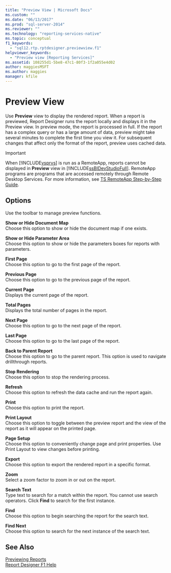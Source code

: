 ```yaml
---
title: "Preview View | Microsoft Docs"
ms.custom: ""
ms.date: "06/13/2017"
ms.prod: "sql-server-2014"
ms.reviewer: ""
ms.technology: "reporting-services-native"
ms.topic: conceptual
f1_keywords: 
  - "sql12.rtp.rptdesigner.previewview.f1"
helpviewer_keywords: 
  - "Preview view [Reporting Services]"
ms.assetid: 108255d1-5be8-47c1-80f3-1f2a055e4d02
author: maggiesMSFT
ms.author: maggies
manager: kfile
---
```

# Preview View
  Use **Preview** view to display the rendered report. When a report is previewed, Report Designer runs the report locally and displays it in the Preview view. In preview mode, the report is processed in full. If the report has a complex query or has a large amount of data, preview might take several minutes to complete the first time you view it. For subsequent changes that affect only the format of the report, preview uses cached data.  
  
> [!IMPORTANT]  
>  When [!INCLUDE[vsprvs](../../includes/vsprvs-md.md)] is run as a RemoteApp, reports cannot be displayed in **Preview** view in [!INCLUDE[ssBIDevStudioFull](../../includes/ssbidevstudiofull-md.md)]. RemoteApp programs are programs that are accessed remotely through Remote Desktop Services. For more information, see [TS RemoteApp Step-by-Step Guide](https://technet.microsoft.com/library/cc730673\(WS.10\).aspx).  
  
## Options  
 Use the toolbar to manage preview functions.  
  
 **Show or Hide Document Map**  
 Choose this option to show or hide the document map if one exists.  
  
 **Show or Hide Parameter Area**  
 Choose this option to show or hide the parameters boxes for reports with parameters.  
  
 **First Page**  
 Choose this option to go to the first page of the report.  
  
 **Previous Page**  
 Choose this option to go to the previous page of the report.  
  
 **Current Page**  
 Displays the current page of the report.  
  
 **Total Pages**  
 Displays the total number of pages in the report.  
  
 **Next Page**  
 Choose this option to go to the next page of the report.  
  
 **Last Page**  
 Choose this option to go to the last page of the report.  
  
 **Back to Parent Report**  
 Choose this option to go to the parent report. This option is used to navigate drillthrough reports.  
  
 **Stop Rendering**  
 Choose this option to stop the rendering process.  
  
 **Refresh**  
 Choose this option to refresh the data cache and run the report again.  
  
 **Print**  
 Choose this option to print the report.  
  
 **Print Layout**  
 Choose this option to toggle between the preview report and the view of the report as it will appear on the printed page.  
  
 **Page Setup**  
 Choose this option to conveniently change page and print properties. Use Print Layout to view changes before printing.  
  
 **Export**  
 Choose this option to export the rendered report in a specific format.  
  
 **Zoom**  
 Select a zoom factor to zoom in or out on the report.  
  
 **Search Text**  
 Type text to search for a match within the report. You cannot use search operators. Click **Find** to search for the first instance.  
  
 **Find**  
 Choose this option to begin searching the report for the search text.  
  
 **Find Next**  
 Choose this option to search for the next instance of the search text.  
  
## See Also  
 [Previewing Reports](../reports/previewing-reports.md)   
 [Report Designer F1 Help](report-designer-f1-help.md)  
  
  
